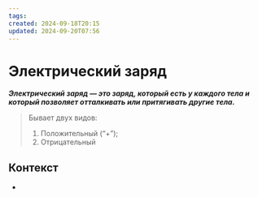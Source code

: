 ```yaml
---
tags: 
created: 2024-09-18T20:15
updated: 2024-09-20T07:56
---
```

# Электрический заряд

***Электрический заряд — это заряд, который есть у каждого тела и который позволяет отталкивать или притягивать другие тела.***

> Бывает двух видов:
> 1. Положительный (“+”);
> 2. Отрицательный 
## Контекст
- 

